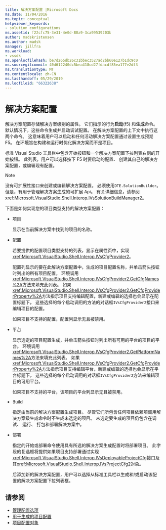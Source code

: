 ```yaml
---
title: 解决方案配置 |Microsoft Docs
ms.date: 11/04/2016
ms.topic: conceptual
helpviewer_keywords:
- solution configurations
ms.assetid: f22cfc75-3e31-4e0d-88a9-3ca99539203b
author: madskristensen
ms.author: madsk
manager: jillfra
ms.workload:
- vssdk
ms.openlocfilehash: be7d265db26c31bbec3527ad2bb60e127b1dc9c0
ms.sourcegitcommit: 40d612240dc5bea418cd27fdacdf85ea177e2df3
ms.translationtype: MT
ms.contentlocale: zh-CN
ms.lasthandoff: 05/29/2019
ms.locfileid: "66322638"
---
```

# <a name="solution-configuration"></a>解决方案配置
解决方案配置存储解决方案级别的属性。 它们指示的行为**启动**(f5) 和**生成**命令。 默认情况下，这些命令生成并启动调试配置。 在解决方案配置的上下文中执行这两个命令。 这意味着用户可以启动和任何活动解决方案配置通过设置生成预期 F5。 在环境旨在构建和运行时优化解决方案而不是项目。

 标准 Visual Studio 工具栏中包含开始按钮和一个解决方案配置下拉列表右侧的开始按钮。 此列表，用户可以选择按下 F5 时要启动的配置、 创建其自己的解决方案配置，或编辑现有配置。

> [!NOTE]
> 没有可扩展性接口来创建或编辑解决方案配置。 必须使用`DTE.SolutionBuilder`。 但是，有用于管理解决方案生成的可扩展 Api。 有关详细信息，请参阅 <xref:Microsoft.VisualStudio.Shell.Interop.IVsSolutionBuildManager2>。

 下面是如何实现您的项目类型支持的解决方案配置：

- 项目

   显示在当前解决方案中找到的项目的名称。

- 配置

   若要提供的配置项目类型支持的列表，显示在属性页中，实现<xref:Microsoft.VisualStudio.Shell.Interop.IVsCfgProvider2>。

   配置列显示的要在此解决方案配置中，生成的项目配置名称，并单击箭头按钮时列出的所有项目配置。 环境调用<xref:Microsoft.VisualStudio.Shell.Interop.IVsCfgProvider2.GetCfgNames%2A>方法来填充此列表。 如果<xref:Microsoft.VisualStudio.Shell.Interop.IVsCfgProvider2.GetCfgProviderProperty%2A>方法指示项目支持编辑配置，新建或编辑的选择也会显示在配置标题下。 这些选择的每个启动调用的方法的对话框`IVsCfgProvider2`接口来编辑项目的配置。

   如果项目不支持的配置，配置列显示无且被禁用。

- 平台

   显示选定的项目配置生成，并单击箭头按钮时列出所有可用的平台的项目的平台。 环境调用<xref:Microsoft.VisualStudio.Shell.Interop.IVsCfgProvider2.GetPlatformNames%2A>方法来填充此列表。 如果<xref:Microsoft.VisualStudio.Shell.Interop.IVsCfgProvider2.GetCfgProviderProperty%2A>方法指示项目支持编辑平台，新建或编辑的选择也会显示在平台标题下。 这些选择的每个启动调用的对话框`IVsCfgProvider2`方法来编辑项目的可用平台。

   如果项目不支持的平台，该项目的平台列显示无且被禁用。

- Build

   指定由当前的解决方案配置生成项目。 尽管它们所包含任何项目依赖项调用解决方案级生成命令时不生成未选定的项目。 未选定要生成的项目仍包含在调试、 运行、 打包和部署解决方案中。

- 部署

   指定的开始或部署命令使用具有所选的解决方案生成配置时将部署项目。 此字段的复选框将提供如果项目支持部署通过实现<xref:Microsoft.VisualStudio.Shell.Interop.IVsDeployableProjectCfg>接口及其<xref:Microsoft.VisualStudio.Shell.Interop.IVsProjectCfg2>对象。

  后添加新的解决方案配置，用户可以选择从标准工具栏以生成和/或启动该配置的解决方案配置下拉列表框。

## <a name="see-also"></a>请参阅
- [管理配置选项](../../extensibility/internals/managing-configuration-options.md)
- [用于生成的项目配置](../../extensibility/internals/project-configuration-for-building.md)
- [项目配置对象](../../extensibility/internals/project-configuration-object.md)